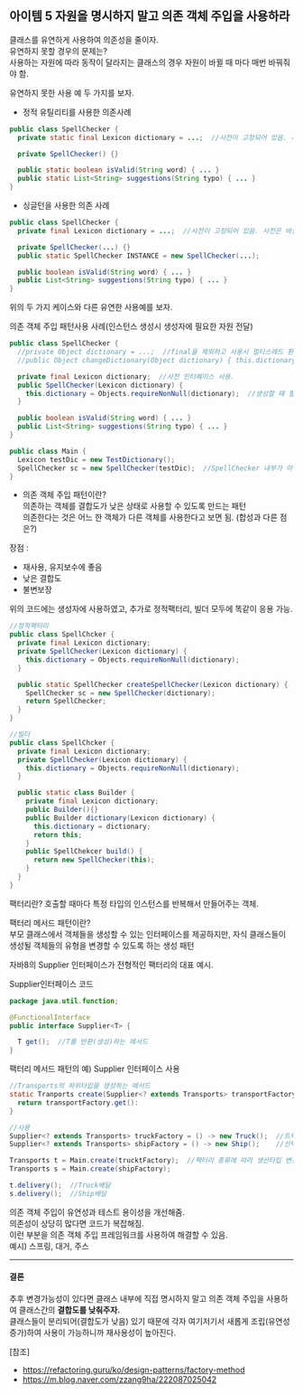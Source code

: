 ## 아이템 5 자원을 명시하지 말고 의존 객체 주입을 사용하라

클래스를 유연하게 사용하여 의존성을 줄이자.  
유연하지 못할 경우의 문제는?  
사용하는 자원에 따라 동작이 달라지는 클래스의 경우 자원이 바뀔 때 마다 매번 바꿔줘야 함.

유연하지 못한 사용 예 두 가지를 보자.

- 정적 유틸리티를 사용한 의존사례
```java
public class SpellChecker {
  private static final Lexicon dictionary = ...;  //사전이 고정되어 있음. 사전은 바뀔 가능성 있음.

  private SpellChecker() {} 

  public static boolean isValid(String word) { ... }
  public static List<String> suggestions(String typo) { ... }
}
```

- 싱글턴을 사용한 의존 사례
```java
public class SpellChecker {
  private final Lexicon dictionary = ...;  //사전이 고정되어 있음. 사전은 바뀔 가능성 있음.

  private SpellChecker(...) {}
  public static SpellChecker INSTANCE = new SpellChecker(...); 

  public boolean isValid(String word) { ... }
  public List<String> suggestions(String typo) { ... }
}
```

위의 두 가지 케이스와 다른 유연한 사용예를 보자.

의존 객체 주입 패턴사용 사례(인스턴스 생성시 생성자에 필요한 자원 전달)
```java
public class SpellChecker {
  //private Object dictionary = ...;  //final을 제외하고 사용시 멀티스레드 환경에서 사용 불가, 객체가 하나임을 보장하지 못하기 때문에
  //public Object changeDictionary(Object dictionary) { this.dictionary = dictionary; }

  private final Lexicon dictionary;  //사전 인터페이스 사용.
  public SpellChecker(Lexicon dictionary) {
    this.dictionary = Objects.requireNonNull(dictionary);  //생성할 때 필요한 자원을 넘겨준다.
  }

  public boolean isValid(String word) { ... }
  public List<String> suggestions(String typo) { ... }
}

public class Main {
  Lexicon testDic = new TestDictionary(); 
  SpellChecker sc = new SpellChecker(testDic);  //SpellChecker 내부가 아닌 외부에서 주입
}
```

- 의존 객체 주입 패턴이란?  
의존하는 객체를 결합도가 낮은 상태로 사용할 수 있도록 만드는 패턴  
의존한다는 것은 어느 한 객체가 다른 객체를 사용한다고 보면 됨. (합성과 다른 점은?)

장점 :
- 재사용, 유지보수에 좋음
- 낮은 결합도
- 불변보장


위의 코드에는 생성자에 사용하였고, 추가로 정적팩터리, 빌더 모두에 똑같이 응용 가능.
```java
//정적팩터리
public class SpellChcker {
  private final Lexicon dictionary;
  private SpellChecker(Lexicon dictionary) {
    this.dictionary = Objects.requireNonNull(dictionary);
  }

  public static SpellChecker createSpellChecker(Lexicon dictionary) {
    SpellChecker sc = new SpellChecker(dictionary);
    return SpellChecker;
  }
}
```

```java
//빌더
public class SpellChcker {
  private final Lexicon dictionary;
  private SpellChecker(Lexicon dictionary) {
    this.dictionary = Objects.requireNonNull(dictionary);
  }

  public static class Builder {
    private final Lexicon dictionary; 
    public Builder(){}
    public Builder dictionary(Lexicon dictionary) {
      this.dictionary = dictionary;
      return this;
    }
    public SpellChekcer build() {
      return new SpellChecker(this);
    }
  }
}
```

팩터리란? 호출할 때마다 특정 타입의 인스턴스를 반복해서 만들어주는 객체.

팩터리 메서드 패턴이란?  
부모 클래스에서 객체들을 생성할 수 있는 인터페이스를 제공하지만, 자식 클래스들이 생성될 객체들의 유형을 변경할 수 있도록 하는 생성 패턴

자바8의 Supplier<T> 인터페이스가 전형적인 팩터리의 대표 예시.

Supplier인터페이스 코드
```java
package java.util.function;

@FunctionalInterface
public interface Supplier<T> {

  T get();  //T를 반환(생성)하는 메서드
}
```

팩터리 메서드 패턴의 예) Supplier<T> 인터페이스 사용
```java
//Transports의 하위타입을 생성하는 메서드
static Tranports create(Supplier<? extends Transports> transportFactory) {
  return transportFactory.get():
}

//사용
Supplier<? extends Transports> truckFactory = () -> new Truck();  //트럭을 생산하는 팩터리
Supplier<? extends Transports> shipFactory = () -> new Ship();    //선박을 생산하는 팩터리

Transports t = Main.create(trucktFactory);  //팩터리 종류에 따라 생산타입 변경 
Transports s = Main.create(shipFactory);    

t.delivery();  //Truck배달
s.delivery();  //Ship배달
```

의존 객체 주입이 유연성과 테스트 용이성을 개선해줌.  
의존성이 상당히 많다면 코드가 복잡해짐.  
이런 부분을 의존 객체 주입 프레임워크를 사용하여 해결할 수 있음.  
예시) 스프링, 대거, 주스

---
#### 결론
추후 변경가능성이 있다면 클래스 내부에 직접 명시하지 말고 의존 객체 주입을 사용하여 클래스간의 **결합도를 낮춰주자.**  
클래스들이 분리되어(결합도가 낮음) 있기 때문에 각자 여기저기서 새롭게 조립(유연성 증가)하여 사용이 가능하니까 재사용성이 높아진다. 

[참조]
- https://refactoring.guru/ko/design-patterns/factory-method
- https://m.blog.naver.com/zzang9ha/222087025042